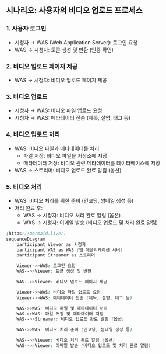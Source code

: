 ## 시나리오: 사용자의 비디오 업로드 프로세스

### 1. 사용자 로그인
- 시청자 → WAS (Web Application Server): 로그인 요청
- WAS → 시청자: 토큰 생성 및 반환 (인증 확인)

### 2. 비디오 업로드 페이지 제공
- WAS → 시청자: 비디오 업로드 페이지 제공

### 3. 비디오 업로드
- 시청자 → WAS: 비디오 파일 업로드 요청
- 시청자 → WAS: 메타데이터 전송 (제목, 설명, 태그 등)

### 4. 비디오 업로드 처리
- WAS: 비디오 파일과 메타데이터를 처리
  - 파일 저장: 비디오 파일을 저장소에 저장
  - 메타데이터 저장: 비디오 관련 메타데이터를 데이터베이스에 저장
- WAS → 스트리머: 비디오 업로드 완료 알림 (옵션)

### 5. 비디오 처리
- WAS: 비디오 처리를 위한 준비 (인코딩, 썸네일 생성 등)
- 처리 완료 후:
  - WAS → 시청자: 비디오 처리 완료 알림 (옵션)
  - WAS → 시청자: 이메일 발송 (비디오 업로드 및 처리 완료 알림)

``` scss
(https://mermaid.live/)
sequenceDiagram
    participant Viewer as 시청자
    participant WAS as WAS (웹 애플리케이션 서버)
    participant Streamer as 스트리머

    Viewer->>WAS: 로그인 요청
    WAS-->>Viewer: 토큰 생성 및 반환

    WAS-->>Viewer: 비디오 업로드 페이지 제공

    Viewer->>WAS: 비디오 파일 업로드 요청
    Viewer->>WAS: 메타데이터 전송 (제목, 설명, 태그 등)

    WAS->>WAS: 비디오 파일 및 메타데이터 처리
    WAS->>WAS: 파일 저장 및 메타데이터 저장
    WAS-->>Streamer: 비디오 업로드 완료 알림 (옵션)

    WAS->>WAS: 비디오 처리 준비 (인코딩, 썸네일 생성 등)

    WAS-->>Viewer: 비디오 처리 완료 알림 (옵션)
    WAS-->>Viewer: 이메일 발송 (비디오 업로드 및 처리 완료 알림)
```

